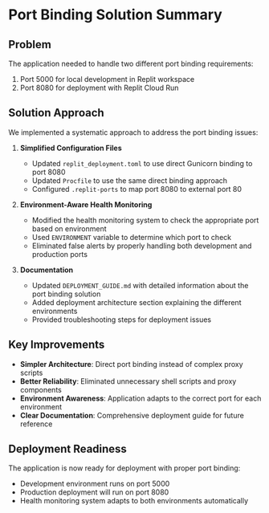 # Port Binding Solution Summary

## Problem
The application needed to handle two different port binding requirements:
1. Port 5000 for local development in Replit workspace
2. Port 8080 for deployment with Replit Cloud Run

## Solution Approach
We implemented a systematic approach to address the port binding issues:

1. **Simplified Configuration Files**
   - Updated `replit_deployment.toml` to use direct Gunicorn binding to port 8080
   - Updated `Procfile` to use the same direct binding approach
   - Configured `.replit-ports` to map port 8080 to external port 80

2. **Environment-Aware Health Monitoring**
   - Modified the health monitoring system to check the appropriate port based on environment
   - Used `ENVIRONMENT` variable to determine which port to check
   - Eliminated false alerts by properly handling both development and production ports

3. **Documentation**
   - Updated `DEPLOYMENT_GUIDE.md` with detailed information about the port binding solution
   - Added deployment architecture section explaining the different environments
   - Provided troubleshooting steps for deployment issues

## Key Improvements
- **Simpler Architecture**: Direct port binding instead of complex proxy scripts
- **Better Reliability**: Eliminated unnecessary shell scripts and proxy components
- **Environment Awareness**: Application adapts to the correct port for each environment
- **Clear Documentation**: Comprehensive deployment guide for future reference

## Deployment Readiness
The application is now ready for deployment with proper port binding:
- Development environment runs on port 5000
- Production deployment will run on port 8080
- Health monitoring system adapts to both environments automatically